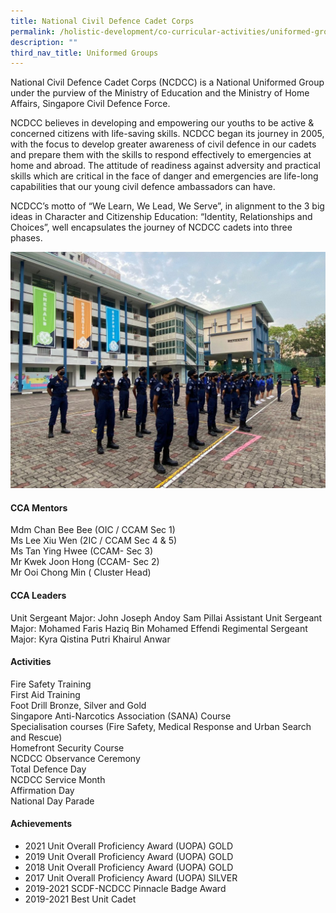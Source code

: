 ```yaml
---
title: National Civil Defence Cadet Corps
permalink: /holistic-development/co-curricular-activities/uniformed-groups/ncdcc/
description: ""
third_nav_title: Uniformed Groups
---
```

National Civil Defence Cadet Corps (NCDCC) is a National Uniformed Group under the purview of the Ministry of Education and the Ministry of Home Affairs, Singapore Civil Defence Force.

NCDCC believes in developing and empowering our youths to be active & concerned citizens with life-saving skills. NCDCC began its journey in 2005, with the focus to develop greater awareness of civil defence in our cadets and prepare them with the skills to respond effectively to emergencies at home and abroad. The attitude of readiness against adversity and practical skills which are critical in the face of danger and emergencies are life-long capabilities that our young civil defence ambassadors can have.

NCDCC’s motto of “We Learn, We Lead, We Serve”, in alignment to the 3 big ideas in Character and Citizenship Education: “Identity, Relationships and Choices”, well encapsulates the journey of NCDCC cadets into three phases.

![](/images/NCDCC-1-1024x768.jpeg)

#### **CCA Mentors**
Mdm Chan Bee Bee (OIC / CCAM Sec 1)<br>
Ms Lee Xiu Wen (2IC / CCAM Sec 4 & 5)<br>
Ms Tan Ying Hwee (CCAM- Sec 3)<br>
Mr Kwek Joon Hong (CCAM- Sec 2)<br>
Mr Ooi Chong Min ( Cluster Head)

#### **CCA Leaders**
Unit Sergeant Major: John Joseph Andoy Sam Pillai
Assistant Unit Sergeant Major: Mohamed Faris Haziq Bin Mohamed Effendi
Regimental Sergeant Major: Kyra Qistina Putri Khairul Anwar

#### **Activities**
Fire Safety Training<br>
First Aid Training<br>
Foot Drill Bronze, Silver and Gold<br>
Singapore Anti-Narcotics Association (SANA) Course<br>
Specialisation courses (Fire Safety, Medical Response and Urban Search and Rescue)<br>
Homefront Security Course<br>
NCDCC Observance Ceremony<br>
Total Defence Day<br>
NCDCC Service Month<br>
Affirmation Day<br>
National Day Parade

#### **Achievements**
* 2021 Unit Overall Proficiency Award (UOPA) GOLD
* 2019 Unit Overall Proficiency Award (UOPA) GOLD
* 2018 Unit Overall Proficiency Award (UOPA) GOLD
* 2017 Unit Overall Proficiency Award (UOPA) SILVER
* 2019-2021 SCDF-NCDCC Pinnacle Badge Award
* 2019-2021 Best Unit Cadet
